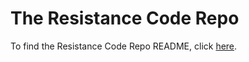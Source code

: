 # The Resistance Code Repo
To find the Resistance Code Repo README, click <a href="https://github.com/hzobrist/TheResistance/blob/master/README.md">here</a>.
